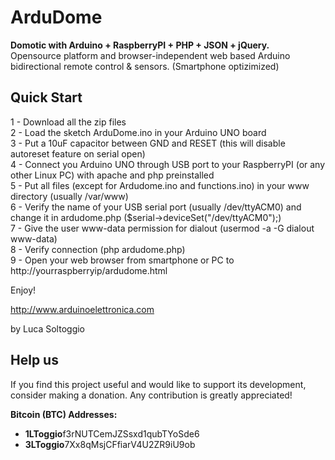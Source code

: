 ArduDome
========
<b>Domotic with Arduino + RaspberryPI + PHP + JSON + jQuery.</b><br>
Opensource platform and browser-independent web based Arduino bidirectional remote control &amp; sensors. (Smartphone optizimized)<br>

Quick Start
-----------

1 - Download all the zip files<br>
2 - Load the sketch ArduDome.ino in your Arduino UNO board<br>
3 - Put a 10uF capacitor between GND and RESET (this will disable autoreset feature on serial open)<br>
4 - Connect you Arduino UNO through USB port to your RaspberryPI (or any other Linux PC) with apache and php preinstalled<br>
5 - Put all files (except for Ardudome.ino and functions.ino) in your www directory (usually /var/www)<br>
6 - Verify the name of your USB serial port (usually /dev/ttyACM0) and change it in ardudome.php ($serial->deviceSet("/dev/ttyACM0");)<br>
7 - Give the user www-data permission for dialout (usermod -a -G dialout www-data)<br>
8 - Verify connection (php ardudome.php)<br>
9 - Open your web browser from smartphone or PC to http://yourraspberryip/ardudome.html<br>

Enjoy!

http://www.arduinoelettronica.com

by Luca Soltoggio

## Help us

If you find this project useful and would like to support its development, consider making a donation. Any contribution is greatly appreciated!

**Bitcoin (BTC) Addresses:**
- **1LToggio**f3rNUTCemJZSsxd1qubTYoSde6  
- **3LToggio**7Xx8qMsjCFfiarV4U2ZR9iU9ob 

